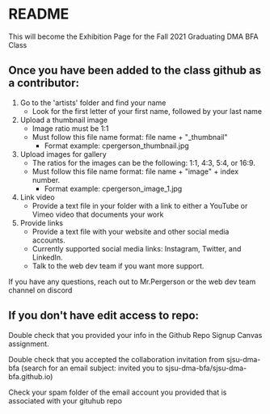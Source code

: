 # README

This  will become the Exhibition Page for the Fall 2021 Graduating  DMA BFA Class

## Once you have been added to the class github as a contributor:

1) Go to the 'artists' folder and find your name
	- Look for the first letter of your first name, followed by your last name 
3) Upload a thumbnail image
	- Image ratio must be 1:1
	- Must follow this file name format: file name + "_thumbnail"
		- Format example: cpergerson_thumbnail.jpg
4) Upload images for gallery
	- The ratios for the images can be the following: 1:1, 4:3, 5:4, or 16:9.
	- Must follow this file name format: file name + "image" + index number.
		- Format example: cpergerson_image_1.jpg
5) Link video
	- Provide a text file in your folder with a link to either a YouTube or Vimeo video that documents your work
6) Provide links
	-  Provide a text file with your website and other social media accounts.
	-  Currently supported social media links: Instagram, Twitter, and LinkedIn.
	-  Talk to the web dev team if you want more support.
	
If you have any questions, reach out to Mr.Pergerson or the web dev team channel on discord

## If you don't have edit access to repo:

Double check that you provided your info in the Github Repo Signup Canvas assignment. 

Double check that you accepted the collaboration invitation from sjsu-dma-bfa (search for an email subject: invited you to sjsu-dma-bfa/sjsu-dma-bfa.github.io)

Check your spam folder of the email account you provided that is associated with your gituhub repo
 
